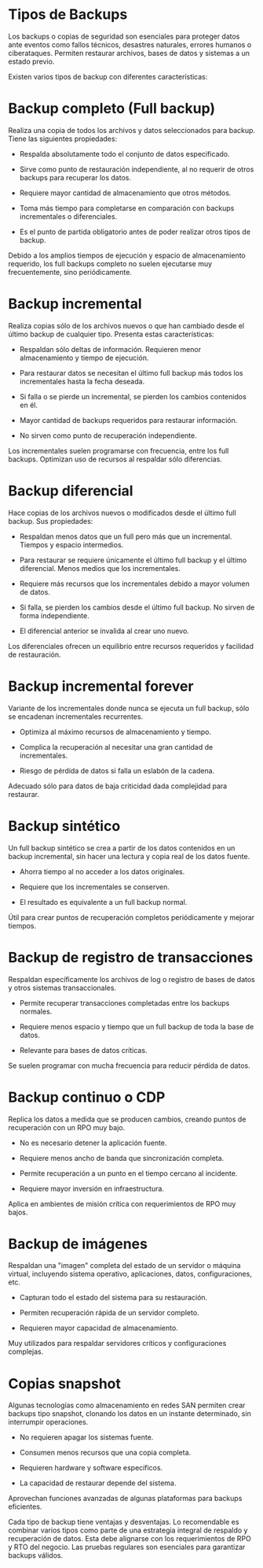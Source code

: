 # Tipos de Backups

Los backups o copias de seguridad son esenciales para proteger datos ante eventos como fallos técnicos, desastres naturales, errores humanos o ciberataques. Permiten restaurar archivos, bases de datos y sistemas a un estado previo.

Existen varios tipos de backup con diferentes características:

# Backup completo (Full backup)

Realiza una copia de todos los archivos y datos seleccionados para backup. Tiene las siguientes propiedades: 

- Respalda absolutamente todo el conjunto de datos especificado.

- Sirve como punto de restauración independiente, al no requerir de otros backups para recuperar los datos.

- Requiere mayor cantidad de almacenamiento que otros métodos.

- Toma más tiempo para completarse en comparación con backups incrementales o diferenciales.

- Es el punto de partida obligatorio antes de poder realizar otros tipos de backup.

Debido a los amplios tiempos de ejecución y espacio de almacenamiento requerido, los full backups completo no suelen ejecutarse muy frecuentemente, sino periódicamente.

# Backup incremental

Realiza copias sólo de los archivos nuevos o que han cambiado desde el último backup de cualquier tipo. Presenta estas características:

- Respaldan sólo deltas de información. Requieren menor almacenamiento y tiempo de ejecución.

- Para restaurar datos se necesitan el último full backup más todos los incrementales hasta la fecha deseada.

- Si falla o se pierde un incremental, se pierden los cambios contenidos en él.

- Mayor cantidad de backups requeridos para restaurar información.

- No sirven como punto de recuperación independiente. 

Los incrementales suelen programarse con frecuencia, entre los full backups. Optimizan uso de recursos al respaldar sólo diferencias.

# Backup diferencial

Hace copias de los archivos nuevos o modificados desde el último full backup. Sus propiedades:

- Respaldan menos datos que un full pero más que un incremental. Tiempos y espacio intermedios.

- Para restaurar se requiere únicamente el último full backup y el último diferencial. Menos medios que los incrementales.

- Requiere más recursos que los incrementales debido a mayor volumen de datos.

- Si falla, se pierden los cambios desde el último full backup. No sirven de forma independiente.

- El diferencial anterior se invalida al crear uno nuevo.

Los diferenciales ofrecen un equilibrio entre recursos requeridos y facilidad de restauración.

# Backup incremental forever

Variante de los incrementales donde nunca se ejecuta un full backup, sólo se encadenan incrementales recurrentes.

- Optimiza al máximo recursos de almacenamiento y tiempo.

- Complica la recuperación al necesitar una gran cantidad de incrementales.

- Riesgo de pérdida de datos si falla un eslabón de la cadena. 

Adecuado sólo para datos de baja criticidad dada complejidad para restaurar.

# Backup sintético

Un full backup sintético se crea a partir de los datos contenidos en un backup incremental, sin hacer una lectura y copia real de los datos fuente.

- Ahorra tiempo al no acceder a los datos originales.

- Requiere que los incrementales se conserven.

- El resultado es equivalente a un full backup normal.

Útil para crear puntos de recuperación completos periódicamente y mejorar tiempos.

# Backup de registro de transacciones 

Respaldan específicamente los archivos de log o registro de bases de datos y otros sistemas transaccionales.

- Permite recuperar transacciones completadas entre los backups normales. 

- Requiere menos espacio y tiempo que un full backup de toda la base de datos.

- Relevante para bases de datos críticas.

Se suelen programar con mucha frecuencia para reducir pérdida de datos. 

# Backup continuo o CDP

Replica los datos a medida que se producen cambios, creando puntos de recuperación con un RPO muy bajo.

- No es necesario detener la aplicación fuente.

- Requiere menos ancho de banda que sincronización completa.

- Permite recuperación a un punto en el tiempo cercano al incidente.

- Requiere mayor inversión en infraestructura.

Aplica en ambientes de misión crítica con requerimientos de RPO muy bajos.

# Backup de imágenes 

Respaldan una "imagen" completa del estado de un servidor o máquina virtual, incluyendo sistema operativo, aplicaciones, datos, configuraciones, etc.

- Capturan todo el estado del sistema para su restauración.

- Permiten recuperación rápida de un servidor completo.

- Requieren mayor capacidad de almacenamiento.

Muy utilizados para respaldar servidores críticos y configuraciones complejas.

# Copias snapshot

Algunas tecnologías como almacenamiento en redes SAN permiten crear backups tipo snapshot, clonando los datos en un instante determinado, sin interrumpir operaciones.

- No requieren apagar los sistemas fuente. 

- Consumen menos recursos que una copia completa.

- Requieren hardware y software específicos.

- La capacidad de restaurar depende del sistema.

Aprovechan funciones avanzadas de algunas plataformas para backups eficientes.

Cada tipo de backup tiene ventajas y desventajas. Lo recomendable es combinar varios tipos como parte de una estrategia integral de respaldo y recuperación de datos. Esta debe alignarse con los requerimientos de RPO y RTO del negocio. Las pruebas regulares son esenciales para garantizar backups válidos.